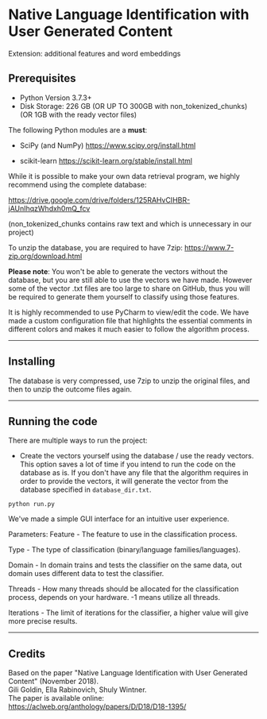 # Native Language Identification with User Generated Content

Extension: additional features and word embeddings

## Prerequisites

* Python Version 3.7.3+
* Disk Storage: 226 GB (OR UP TO 300GB with non_tokenized_chunks) (OR 1GB with the ready vector files)

The following Python modules are a **must**:

* SciPy (and NumPy) <https://www.scipy.org/install.html>

* scikit-learn <https://scikit-learn.org/stable/install.html>

While it is possible to make your own data retrieval program, we highly recommend using the complete database:

<https://drive.google.com/drive/folders/125RAHvCIHBR-jAUnIhqzWhdxh0mQ_fcv>

(non_tokenized_chunks contains raw text and which is unnecessary in our project)

To unzip the database, you are required to have 7zip: <https://www.7-zip.org/download.html>

**Please note**: You won't be able to generate the vectors without the database, but you are still able to use the vectors we have made. However some of the vector .txt files are too large to share on GitHub, thus you will be required to generate them yourself to classify using those features.

It is highly recommended to use PyCharm to view/edit the code. We have made a custom configuration file that highlights the essential comments in different colors and makes it much easier to follow the algorithm process.

--------------------------------------------------------------------------------

## Installing

The database is very compressed, use 7zip to unzip the original files, and then to unzip the outcome files again.

--------------------------------------------------------------------------------

## Running the code

There are multiple ways to run the project:

* Create the vectors yourself using the database / use the ready vectors. 
This option saves a lot of time if you intend to run the code on the database as is.
If you don't have any file that the algorithm requires in order to provide the vectors, it will generate the vector from the database specified in `database_dir.txt`.

```
python run.py
```

We've made a simple GUI interface for an intuitive user experience.

Parameters:
Feature - The feature to use in the classification process.

Type - The type of classification (binary/language families/languages).

Domain - In domain trains and tests the classifier on the same data, out domain uses different data to test the classifier.

Threads - How many threads should be allocated for the classification process, depends on your hardware. -1 means utilize all threads.

Iterations - The limit of iterations for the classifier, a higher value will give more precise results.

--------------------------------------------------------------------------------

## Credits
Based on the paper "Native Language Identification with User Generated Content" (November 2018).  
Gili Goldin, Ella Rabinovich, Shuly Wintner.  
The paper is available online: https://aclweb.org/anthology/papers/D/D18/D18-1395/  
